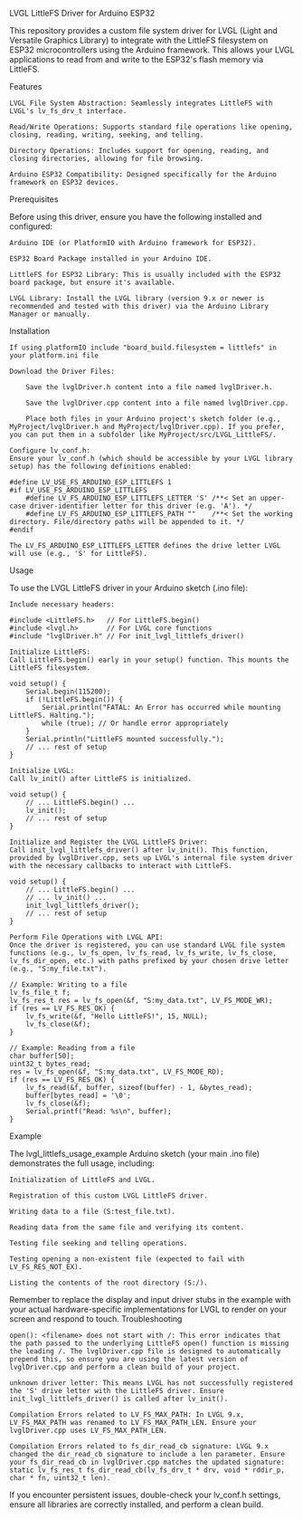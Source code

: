 LVGL LittleFS Driver for Arduino ESP32

This repository provides a custom file system driver for LVGL (Light and Versatile Graphics Library) to integrate with the LittleFS filesystem on ESP32 microcontrollers using the Arduino framework. This allows your LVGL applications to read from and write to the ESP32's flash memory via LittleFS.

Features

    LVGL File System Abstraction: Seamlessly integrates LittleFS with LVGL's lv_fs_drv_t interface.

    Read/Write Operations: Supports standard file operations like opening, closing, reading, writing, seeking, and telling.

    Directory Operations: Includes support for opening, reading, and closing directories, allowing for file browsing.

    Arduino ESP32 Compatibility: Designed specifically for the Arduino framework on ESP32 devices.

Prerequisites

Before using this driver, ensure you have the following installed and configured:

    Arduino IDE (or PlatformIO with Arduino framework for ESP32).

    ESP32 Board Package installed in your Arduino IDE.

    LittleFS for ESP32 Library: This is usually included with the ESP32 board package, but ensure it's available.

    LVGL Library: Install the LVGL library (version 9.x or newer is recommended and tested with this driver) via the Arduino Library Manager or manually.

Installation

    If using platformIO include "board_build.filesystem = littlefs" in your platform.ini file

    Download the Driver Files:

        Save the lvglDriver.h content into a file named lvglDriver.h.

        Save the lvglDriver.cpp content into a file named lvglDriver.cpp.

        Place both files in your Arduino project's sketch folder (e.g., MyProject/lvglDriver.h and MyProject/lvglDriver.cpp). If you prefer, you can put them in a subfolder like MyProject/src/LVGL_LittleFS/.

    Configure lv_conf.h:
    Ensure your lv_conf.h (which should be accessible by your LVGL library setup) has the following definitions enabled:

    #define LV_USE_FS_ARDUINO_ESP_LITTLEFS 1
    #if LV_USE_FS_ARDUINO_ESP_LITTLEFS
        #define LV_FS_ARDUINO_ESP_LITTLEFS_LETTER 'S' /**< Set an upper-case driver-identifier letter for this driver (e.g. 'A'). */
        #define LV_FS_ARDUINO_ESP_LITTLEFS_PATH ""    /**< Set the working directory. File/directory paths will be appended to it. */
    #endif

    The LV_FS_ARDUINO_ESP_LITTLEFS_LETTER defines the drive letter LVGL will use (e.g., 'S' for LittleFS).

Usage

To use the LVGL LittleFS driver in your Arduino sketch (.ino file):

    Include necessary headers:

    #include <LittleFS.h>   // For LittleFS.begin()
    #include <lvgl.h>       // For LVGL core functions
    #include "lvglDriver.h" // For init_lvgl_littlefs_driver()

    Initialize LittleFS:
    Call LittleFS.begin() early in your setup() function. This mounts the LittleFS filesystem.

    void setup() {
        Serial.begin(115200);
        if (!LittleFS.begin()) {
            Serial.println("FATAL: An Error has occurred while mounting LittleFS. Halting.");
            while (true); // Or handle error appropriately
        }
        Serial.println("LittleFS mounted successfully.");
        // ... rest of setup
    }

    Initialize LVGL:
    Call lv_init() after LittleFS is initialized.

    void setup() {
        // ... LittleFS.begin() ...
        lv_init();
        // ... rest of setup
    }

    Initialize and Register the LVGL LittleFS Driver:
    Call init_lvgl_littlefs_driver() after lv_init(). This function, provided by lvglDriver.cpp, sets up LVGL's internal file system driver with the necessary callbacks to interact with LittleFS.

    void setup() {
        // ... LittleFS.begin() ...
        // ... lv_init() ...
        init_lvgl_littlefs_driver();
        // ... rest of setup
    }

    Perform File Operations with LVGL API:
    Once the driver is registered, you can use standard LVGL file system functions (e.g., lv_fs_open, lv_fs_read, lv_fs_write, lv_fs_close, lv_fs_dir_open, etc.) with paths prefixed by your chosen drive letter (e.g., "S:my_file.txt").

    // Example: Writing to a file
    lv_fs_file_t f;
    lv_fs_res_t res = lv_fs_open(&f, "S:my_data.txt", LV_FS_MODE_WR);
    if (res == LV_FS_RES_OK) {
        lv_fs_write(&f, "Hello LittleFS!", 15, NULL);
        lv_fs_close(&f);
    }

    // Example: Reading from a file
    char buffer[50];
    uint32_t bytes_read;
    res = lv_fs_open(&f, "S:my_data.txt", LV_FS_MODE_RD);
    if (res == LV_FS_RES_OK) {
        lv_fs_read(&f, buffer, sizeof(buffer) - 1, &bytes_read);
        buffer[bytes_read] = '\0';
        lv_fs_close(&f);
        Serial.printf("Read: %s\n", buffer);
    }

Example

The lvgl_littlefs_usage_example Arduino sketch (your main .ino file) demonstrates the full usage, including:

    Initialization of LittleFS and LVGL.

    Registration of this custom LVGL LittleFS driver.

    Writing data to a file (S:test_file.txt).

    Reading data from the same file and verifying its content.

    Testing file seeking and telling operations.

    Testing opening a non-existent file (expected to fail with LV_FS_RES_NOT_EX).

    Listing the contents of the root directory (S:/).

Remember to replace the display and input driver stubs in the example with your actual hardware-specific implementations for LVGL to render on your screen and respond to touch.
Troubleshooting

    open(): <filename> does not start with /: This error indicates that the path passed to the underlying LittleFS open() function is missing the leading /. The lvglDriver.cpp file is designed to automatically prepend this, so ensure you are using the latest version of lvglDriver.cpp and perform a clean build of your project.

    unknown driver letter: This means LVGL has not successfully registered the 'S' drive letter with the LittleFS driver. Ensure init_lvgl_littlefs_driver() is called after lv_init().

    Compilation Errors related to LV_FS_MAX_PATH: In LVGL 9.x, LV_FS_MAX_PATH was renamed to LV_FS_MAX_PATH_LEN. Ensure your lvglDriver.cpp uses LV_FS_MAX_PATH_LEN.

    Compilation Errors related to fs_dir_read_cb signature: LVGL 9.x changed the dir_read_cb signature to include a len parameter. Ensure your fs_dir_read_cb in lvglDriver.cpp matches the updated signature: static lv_fs_res_t fs_dir_read_cb(lv_fs_drv_t * drv, void * rddir_p, char * fn, uint32_t len).

If you encounter persistent issues, double-check your lv_conf.h settings, ensure all libraries are correctly installed, and perform a clean build.
